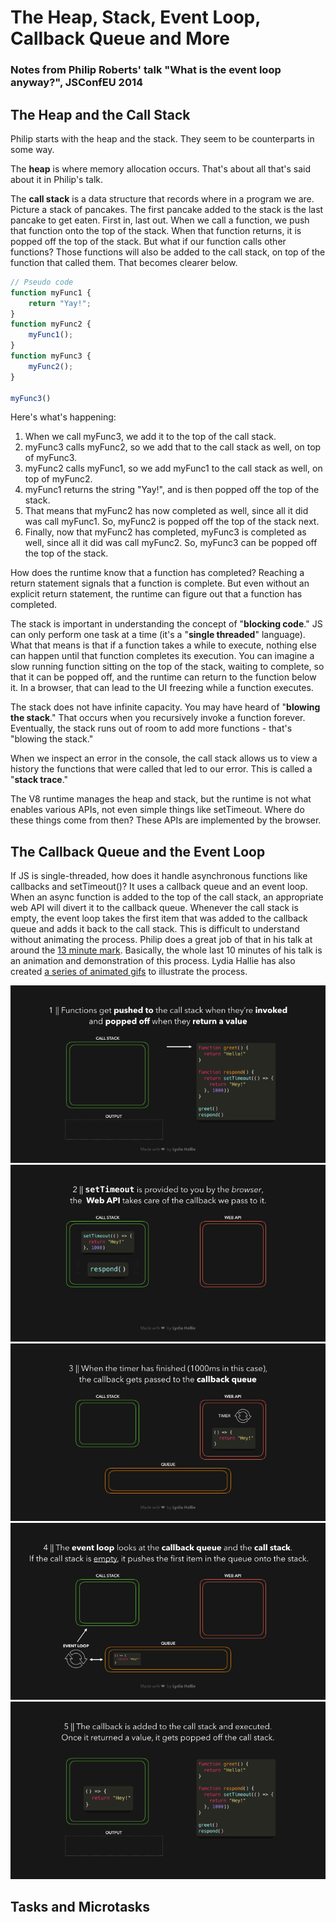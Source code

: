 # The Heap, Stack, Event Loop, Callback Queue and More

### Notes from Philip Roberts' talk "What is the event loop anyway?", JSConfEU 2014

## The Heap and the Call Stack

Philip starts with the heap and the stack. They seem to be counterparts in some way.

The **heap** is where memory allocation occurs. That's about all that's said about it in Philip's talk.

The **call stack** is a data structure that records where in a program we are. Picture a stack of pancakes. The first pancake added to the stack is the last pancake to get eaten. First in, last out. When we call a function, we push that function onto the top of the stack. When that function returns, it is popped off the top of the stack. But what if our function calls other functions? Those functions will also be added to the call stack, on top of the function that called them. That becomes clearer below.

```js
// Pseudo code
function myFunc1 {
    return "Yay!";
}
function myFunc2 {
    myFunc1();
}
function myFunc3 {
    myFunc2();
}

myFunc3()
```

Here's what's happening:

1. When we call myFunc3, we add it to the top of the call stack.
2. myFunc3 calls myFunc2, so we add that to the call stack as well, on top of myFunc3.
3. myFunc2 calls myFunc1, so we add myFunc1 to the call stack as well, on top of myFunc2.
4. myFunc1 returns the string "Yay!", and is then popped off the top of the stack.
5. That means that myFunc2 has now completed as well, since all it did was call myFunc1. So, myFunc2 is popped off the top of the stack next.
6. Finally, now that myFunc2 has completed, myFunc3 is completed as well, since all it did was call myFunc2. So, myFunc3 can be popped off the top of the stack.

How does the runtime know that a function has completed? Reaching a return statement signals that a function is complete. But even without an explicit return statement, the runtime can figure out that a function has completed.

The stack is important in understanding the concept of "**blocking code**." JS can only perform one task at a time (it's a "**single threaded**" language). What that means is that if a function takes a while to execute, nothing else can happen until that function completes its execution. You can imagine a slow running function sitting on the top of the stack, waiting to complete, so that it can be popped off, and the runtime can return to the function below it. In a browser, that can lead to the UI freezing while a function executes.

The stack does not have infinite capacity. You may have heard of "**blowing the stack**." That occurs when you recursively invoke a function forever. Eventually, the stack runs out of room to add more functions - that's "blowing the stack."

When we inspect an error in the console, the call stack allows us to view a history the functions that were called that led to our error. This is called a "**stack trace**."

The V8 runtime manages the heap and stack, but the runtime is not what enables various APIs, not even simple things like setTimeout. Where do these things come from then? These APIs are implemented by the browser.

## The Callback Queue and the Event Loop

If JS is single-threaded, how does it handle asynchronous functions like callbacks and setTimeout()? It uses a callback queue and an event loop. When an async function is added to the top of the call stack, an appropriate web API will divert it to the callback queue. Whenever the call stack is empty, the event loop takes the first item that was added to the callback queue and adds it back to the call stack. This is difficult to understand without animating the process. Philip does a great job of that in his talk at around the [13 minute mark](https://www.youtube.com/watch?v=8aGhZQkoFbQ&list=PLe_XhrA8jJwoRZA3GqD9K9MXZWFIgULLY&index=5&t=45s). Basically, the whole last 10 minutes of his talk is an animation and demonstration of this process. Lydia Hallie has also created [a series of animated gifs](https://dev.to/lydiahallie/javascript-visualized-event-loop-3dif) to illustrate the process.

![call stack 1](images/callstack.gif)
![call stack 2](images/callstack2.gif)
![call stack 3](images/callstack3.gif)
![call stack 4](images/callstack4.gif)
![call stack 5](images/callstack5.gif)

## Tasks and Microtasks

